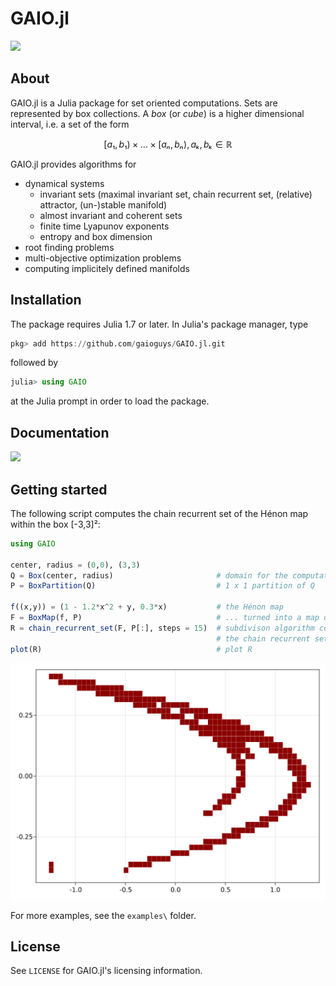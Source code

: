 # GAIO.jl

[![](https://img.shields.io/badge/docs-latest-blue.svg)](https://gaioguys.github.io/GAIO.jl/dev/)

## About 

GAIO.jl is a Julia package for set oriented computations.  Sets are represented by box collections. A _box_ (or _cube_) is a higher dimensional interval, i.e. a set of the form
```math
[a₁,b₁) × ... × [aₙ,bₙ),    aₖ,bₖ ∈ ℝ
```
GAIO.jl provides algorithms for  
* dynamical systems
  * invariant sets (maximal invariant set, chain recurrent set, (relative) attractor, (un-)stable manifold)
  * almost invariant and coherent sets
  * finite time Lyapunov exponents
  * entropy and box dimension
* root finding problems
* multi-objective optimization problems
* computing implicitely defined manifolds


## Installation

The package requires Julia 1.7 or later. In Julia's package manager, type
```julia
pkg> add https://github.com/gaioguys/GAIO.jl.git
```
followed by
```julia
julia> using GAIO
```
at the Julia prompt in order to load the package.

## Documentation

[![](https://img.shields.io/badge/docs-latest-blue.svg)](https://gaioguys.github.io/GAIO.jl/dev/)


## Getting started

The following script computes the chain recurrent set of the Hénon map within the box [-3,3]²: 

```julia
using GAIO

center, radius = (0,0), (3,3)
Q = Box(center, radius)                       # domain for the computation
P = BoxPartition(Q)                           # 1 x 1 partition of Q

f((x,y)) = (1 - 1.2*x^2 + y, 0.3*x)           # the Hénon map
F = BoxMap(f, P)                              # ... turned into a map on boxes
R = chain_recurrent_set(F, P[:], steps = 15)  # subdivison algorithm computing
                                              # the chain recurrent set R in Q
plot(R)                                       # plot R
```
![GitHub Logo](henon.svg)

For more examples, see the `examples\` folder.

## License

See `LICENSE` for GAIO.jl's licensing information.

